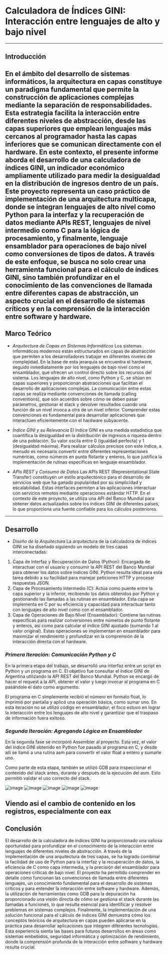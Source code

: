 # Calculadora de Índices GINI: Interacción entre lenguajes de alto y bajo nivel
---

## Introducción
En el ámbito del desarrollo de sistemas informáticos, la arquitectura en capas constituye un paradigma fundamental que permite la construcción de aplicaciones complejas mediante la separación de responsabilidades. Esta estrategia facilita la interacción entre diferentes niveles de abstracción, desde las capas superiores que emplean lenguajes más cercanos al programador hasta las capas inferiores que se comunican directamente con el hardware. En este contexto, el presente informe aborda el desarrollo de una calculadora de índices GINI, un indicador económico ampliamente utilizado para medir la desigualdad en la distribución de ingresos dentro de un país.
Este proyecto representa un caso práctico de implementación de una arquitectura multicapa, donde se integran lenguajes de alto nivel como Python para la interfaz y la recuperación de datos mediante APIs REST, lenguajes de nivel intermedio como C para la lógica de procesamiento, y finalmente, lenguaje ensamblador para operaciones de bajo nivel como conversiones de tipos de datos. A través de este enfoque, se busca no solo crear una herramienta funcional para el cálculo de índices GINI, sino también profundizar en el conocimiento de las convenciones de llamada entre diferentes capas de abstracción, un aspecto crucial en el desarrollo de sistemas críticos y en la comprensión de la interacción entre software y hardware.
---

## Marco Teórico
- *Arquitectura de Capas en Sistemas Informáticos*
Los sistemas informáticos modernos están estructurados en capas de abstracción que permiten a los desarrolladores trabajar en diferentes niveles de complejidad. En la base de esta jerarquía se encuentra el hardware, seguido inmediatamente por los lenguajes de bajo nivel como el ensamblador, que ofrecen un control directo sobre los recursos del sistema. Los lenguajes de alto nivel, como Python y C, se sitúan en capas superiores y proporcionan abstracciones que facilitan el desarrollo de aplicaciones complejas.
La comunicación entre estas capas se realiza mediante convenciones de llamada (calling conventions), que son acuerdos sobre cómo se deben pasar parámetros, gestionar el stack y devolver resultados cuando una función de un nivel invoca a otra de un nivel inferior. Comprender estas convenciones es fundamental para desarrollar aplicaciones que interactúen eficientemente con el hardware subyacente.

- *Índice GINI y su Relevancia*
El índice GINI es una medida estadística que cuantifica la desigualdad en la distribución de ingresos o riqueza dentro de una población. Su valor oscila entre 0 (igualdad perfecta) y 1 (desigualdad máxima). Para realizar cálculos precisos con este índice, a menudo es necesario convertir entre diferentes representaciones numéricas, como números en punto flotante y enteros, lo que justifica la implementación de rutinas específicas en lenguaje ensamblador.

- *APIs REST y Consumo de Datos*
Las APIs REST (Representational State Transfer) constituyen un estilo arquitectónico para el desarrollo de servicios web que ha ganado popularidad por su simplicidad y escalabilidad. Estas interfaces permiten a las aplicaciones interactuar con servicios remotos mediante operaciones estándar HTTP. En el contexto de este proyecto, se utiliza una API del Banco Mundial para obtener datos actualizados sobre los índices GINI de diferentes países, lo que proporciona una fuente confiable para los cálculos posteriores.
---

## Desarrollo
- *Diseño de la Arquitectura*
La arquitectura de la calculadora de índices GINI se ha diseñado siguiendo un modelo de tres capas interconectadas:
1. Capa de Interfaz y Recuperación de Datos (Python): Encargada de interactuar con el usuario y consumir la API REST del Banco Mundial para obtener los datos sobre índices GINI. Python resulta ideal para esta tarea debido a su facilidad para manejar peticiones HTTP y procesar respuestas JSON.
2. Capa de Procesamiento Intermedio (C): Actúa como puente entre la capa superior y la inferior, recibiendo los datos obtenidos por Python y gestionando las llamadas a las rutinas en ensamblador. Esta capa se implementa en C por su eficiencia y capacidad para interactuar tanto con lenguajes de alto nivel como con el ensamblador.
3. Capa de Operaciones de Bajo Nivel (Ensamblador): Contiene las rutinas específicas para realizar conversiones entre números de punto flotante y enteros, así como para calcular el índice GINI ajustado (sumando 1 al valor original). Estas operaciones se implementan en ensamblador para maximizar el rendimiento y profundizar en la comprensión de la interacción directa con el hardware.

### *Primera Iteración: Comunicación Python y C*

En la primera etapa del trabajo, se desarrolló una interfaz entre un script en Python y un programa en C. El objetivo fue consultar el índice GINI de Argentina utilizando la API REST del Banco Mundial. Python se encargó de hacer el request a la API, obtener el valor y luego invocar al programa en C pasándole el dato como argumento.

El programa en C simplemente recibió el número en formato float, lo imprimió por pantalla y aplicó una operación básica, como sumar uno. En esta iteración no se utilizó código en ensamblador; el foco estuvo en lograr la interacción entre los lenguajes de alto nivel y garantizar que el traspaso de información fuera exitoso.
### *Segunda Iteración: Agregando Lógica en Ensamblador*

En la segunda fase se incorporó Assembler al proyecto. Esta vez, el valor del índice GINI obtenido en Python fue pasado al programa en C, y desde allí se llamó a una rutina asm para convertir el valor float a entero y sumarle uno.

Como parte de esta etapa, también se utilizó GDB para inspeccionar el contenido del stack antes, durante y después de la ejecución del asm. Esto permitió validar el uso correcto del stack.


![image](https://github.com/user-attachments/assets/17c79700-147f-463c-afac-bf3161add725)
![image](https://github.com/user-attachments/assets/1be2c908-72b6-4047-8c21-ed96c6f8fd3e)
![image](https://github.com/user-attachments/assets/a6836250-b691-4318-9376-a6a61f0913e8)
![image](https://github.com/user-attachments/assets/b114a1e5-eea6-4c51-a0ec-622c251c1ad0)
![image](https://github.com/user-attachments/assets/89ab780c-1ac3-4526-bb36-798156cb4fc0)

Viendo asi el cambio de contenido en los registros, especialmente con eax 
---

## Conclusión
El desarrollo de la calculadora de índices GINI ha proporcionado una valiosa oportunidad para profundizar en el conocimiento de la interacción entre lenguajes de diferentes niveles de abstracción. A través de la implementación de una arquitectura de tres capas, se ha logrado combinar la facilidad de uso de Python para la interfaz y la recuperación de datos, la eficiencia de C como capa intermedia, y la precisión del ensamblador para operaciones críticas de bajo nivel.
El proyecto ha permitido comprender en detalle cómo funcionan las convenciones de llamada entre diferentes lenguajes, un conocimiento fundamental para el desarrollo de sistemas críticos y para entender la interacción entre software y hardware. Además, la utilización de herramientas como GDB para la depuración ha proporcionado una visión directa de cómo se gestiona el stack durante las llamadas a funciones, lo que resulta esencial para identificar y resolver problemas en sistemas complejos.
Finalmente, la implementación de una solución funcional para el cálculo de índices GINI demuestra cómo los conceptos teóricos de arquitectura en capas pueden aplicarse en la práctica para desarrollar aplicaciones que integren diferentes tecnologías. Esta experiencia sienta las bases para futuros desarrollos en áreas como sistemas embebidos, seguridad informática y optimización de rendimiento, donde la comprensión profunda de la interacción entre software y hardware resulta crucial.
